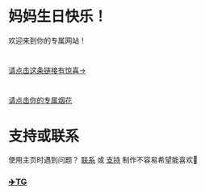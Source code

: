 # 妈妈生日快乐！

欢迎来到你的专属网站！
#
[请点击这条链接有惊喜→](https://flowus.cn/share/10503059-d876-4da6-a246-b1c12613fcec)
#
[请点击你的专属烟花](https://fireworks.nianbroken.top/) 


# 支持或联系


使用主页时遇到问题？ [联系](15875646822) 或 [支持](https://github.com/Jerry12152007) 
制作不容易希望能喜欢🤭
### [✈️TG](https//t.me//Jerry21007)
